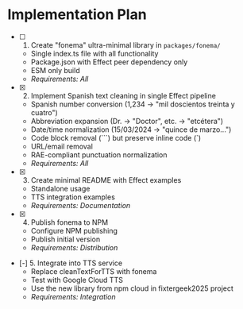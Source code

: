 # Implementation Plan

- [ ] 1. Create "fonema" ultra-minimal library in `packages/fonema/`

  - Single index.ts file with all functionality
  - Package.json with Effect peer dependency only
  - ESM only build
  - _Requirements: All_

- [x] 2. Implement Spanish text cleaning in single Effect pipeline

  - Spanish number conversion (1,234 → "mil doscientos treinta y cuatro")
  - Abbreviation expansion (Dr. → "Doctor", etc. → "etcétera")
  - Date/time normalization (15/03/2024 → "quince de marzo...")
  - Code block removal (```) but preserve inline code (`)
  - URL/email removal
  - RAE-compliant punctuation normalization
  - _Requirements: All_

- [x] 3. Create minimal README with Effect examples

  - Standalone usage
  - TTS integration examples
  - _Requirements: Documentation_

- [x] 4. Publish fonema to NPM

  - Configure NPM publishing
  - Publish initial version
  - _Requirements: Distribution_

- [-] 5. Integrate into TTS service
  - Replace cleanTextForTTS with fonema
  - Test with Google Cloud TTS
  - Use the new library from npm cloud in fixtergeek2025 project
  - _Requirements: Integration_
